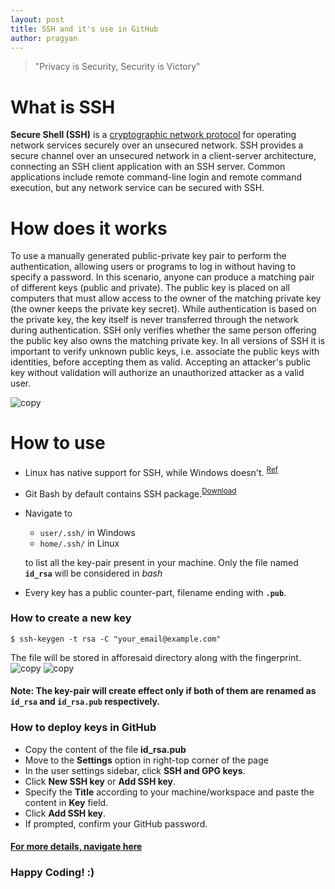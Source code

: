```yaml
---
layout: post
title: SSH and it's use in GitHub
author: pragyan
---
```


> "Privacy is Security, Security is Victory"

# What is SSH
**Secure Shell (SSH)** is a [cryptographic network protocol](https://en.wikipedia.org/wiki/Secure_Shell) for operating network services securely over an unsecured network.
SSH provides a secure channel over an unsecured network in a client-server architecture, connecting an SSH client application with an SSH server. Common applications include remote command-line login and remote command execution, but any network service can be secured with SSH.

# How does it works
To use a manually generated public-private key pair to perform the authentication, allowing users or programs to log in without having to specify a password. In this scenario, anyone can produce a matching pair of different keys (public and private). The public key is placed on all computers that must allow access to the owner of the matching private key (the owner keeps the private key secret). While authentication is based on the private key, the key itself is never transferred through the network during authentication. SSH only verifies whether the same person offering the public key also owns the matching private key. In all versions of SSH it is important to verify unknown public keys, i.e. associate the public keys with identities, before accepting them as valid. Accepting an attacker's public key without validation will authorize an unauthorized attacker as a valid user.

![copy](https://upload.wikimedia.org/wikipedia/commons/thumb/0/0f/Ssh_binary_packet_alt.svg/250px-Ssh_binary_packet_alt.svg.png)

# How to use
* Linux has native support for SSH, while Windows doesn't. <sup>[Ref](http://arstechnica.com/information-technology/2015/06/microsoft-bringing-ssh-to-windows-and-powershell/)</sup>
* Git Bash by default contains SSH package.<sup>[Download](https://git-for-windows.github.io/)</sup>
* Navigate to
  * `user/.ssh/` in Windows
  * `home/.ssh/` in Linux
  
  to list all the key-pair present in your machine. Only the file named **`id_rsa`** will be considered in *bash*
* Every key has a public counter-part, filename ending with **`.pub`**.

### How to create a new key
```
$ ssh-keygen -t rsa -C "your_email@example.com"
```
The file will be stored in afforesaid directory along with the fingerprint.
![copy](https://confluence.atlassian.com/bitbucketserver/files/776639788/776639789/1/1386202193726/STASH_11_win_keygen_1.png)
![copy](https://confluence.atlassian.com/bitbucketserver/files/776639788/776639790/1/1386202193276/STASH_11_win_keygen_2.png)

#### Note: The key-pair will create effect only if both of them are renamed as `id_rsa` and `id_rsa.pub` respectively.

### How to deploy keys in GitHub
* Copy the content of the file **id_rsa.pub**
* Move to the **Settings** option in right-top corner of the page
* In the user settings sidebar, click **SSH and GPG keys**.
* Click **New SSH key** or **Add SSH key**.
* Specify the **Title** according to your machine/workspace and paste the content in **Key** field.
* Click **Add SSH key**.
* If prompted, confirm your GitHub password.

#### [For more details, navigate here](https://help.github.com/articles/connecting-to-github-with-ssh/)

### Happy Coding! :)

